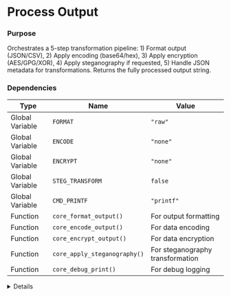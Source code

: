 # Process Output

### Purpose
Orchestrates a 5-step transformation pipeline: 1) Format output (JSON/CSV), 2) Apply encoding (base64/hex), 3) Apply encryption (AES/GPG/XOR), 4) Apply steganography if requested, 5) Handle JSON metadata for transformations. Returns the fully processed output string.

### Dependencies
| Type | Name | Value |
|------|------|-------|
| Global Variable | `FORMAT` | `"raw"` |
| Global Variable | `ENCODE` | `"none"` |
| Global Variable | `ENCRYPT` | `"none"` |
| Global Variable | `STEG_TRANSFORM` | `false` |
| Global Variable | `CMD_PRINTF` | `"printf"` |
| Function | `core_format_output()` | For output formatting |
| Function | `core_encode_output()` | For data encoding |
| Function | `core_encrypt_output()` | For data encryption |
| Function | `core_apply_steganography()` | For steganography transformation |
| Function | `core_debug_print()` | For debug logging |

<details>

```shell
core_process_output() {
local output="$1"
    local data_source="${2:-generic}"
    local processed="$output"
    local is_encoded=false
    local is_encrypted=false
    local is_steganography=false
    
    # 1. Format the output first if requested
    if [ -n "$FORMAT" ]; then
        if [ "$FORMAT" = "json" ] || [ "$FORMAT" = "JSON" ]; then
            # For JSON, only use raw data here - we'll add transformation metadata at the end
            processed=$(core_format_output "$output" "$FORMAT" "$PROCEDURE_NAME" "false" "none" "false" "none" "false")
        else
            # For other formats, just format the raw output
            processed=$(core_format_output "$output" "$FORMAT" "$PROCEDURE_NAME")
        fi
        core_debug_print "Output formatted as $FORMAT"
    fi
    # 2. Apply encoding if requested (after formatting)
    if [ "$ENCODE" != "none" ]; then
        core_debug_print "Applying encoding: $ENCODE"
        processed=$(core_encode_output "$processed" "$ENCODE")
        is_encoded=true
    fi
    # 3. Apply encryption if requested (after encoding)
    if [ "$ENCRYPT" != "none" ]; then
        core_debug_print "Applying encryption: $ENCRYPT"
        processed=$(core_encrypt_output "$processed" "$ENCRYPT")
        is_encrypted=true
    fi
    
    # 4. Apply steganography if requested (after encryption)
    if [ "$STEG_TRANSFORM" = true ]; then
        core_debug_print "Applying steganography transformation"
        # Save the processed data to the steganography image
        local steg_result=$(core_apply_steganography "$processed")
        # Only set the output metadata, the actual file is written directly
        processed="$steg_result"
        is_steganography=true
    fi
    
    # 5. If JSON formatting was requested, add the final metadata about transformations
    if [ -n "$FORMAT" ] && [ "$FORMAT" = "json" ] || [ "$FORMAT" = "JSON" ]; then
        # We already formatted the output, but add the transformation metadata
        if [ "$is_encoded" = true ] || [ "$is_encrypted" = true ] || [ "$is_steganography" = true ]; then
            # Don't double-wrap in JSON, just return the processed data with transformation flags
            # The metadata about transformations is informational only for the user
            core_debug_print "Preserving encoded/encrypted data in output"
        fi
    fi
    
    $CMD_PRINTF "%s" "$processed"
}
```

</details> 